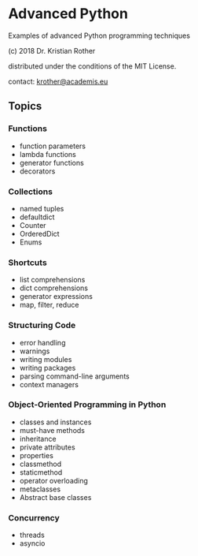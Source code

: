 
# Advanced Python

Examples of advanced Python programming techniques

(c) 2018 Dr. Kristian Rother

distributed under the conditions of the MIT License.

contact: krother@academis.eu

## Topics

### Functions

* function parameters
* lambda functions
* generator functions
* decorators

### Collections

* named tuples
* defaultdict
* Counter
* OrderedDict
* Enums

### Shortcuts

* list comprehensions
* dict comprehensions
* generator expressions
* map, filter, reduce

### Structuring Code

* error handling
* warnings
* writing modules
* writing packages
* parsing command-line arguments
* context managers

### Object-Oriented Programming in Python

* classes and instances
* must-have methods
* inheritance
* private attributes
* properties
* classmethod
* staticmethod
* operator overloading
* metaclasses
* Abstract base classes

### Concurrency

* threads
* asyncio
